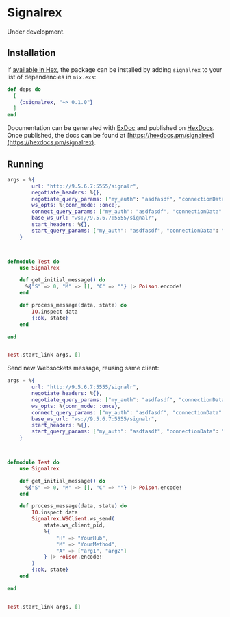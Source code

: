 # Signalrex

Under development.

## Installation

If [available in Hex](https://hex.pm/docs/publish), the package can be installed
by adding `signalrex` to your list of dependencies in `mix.exs`:

```elixir
def deps do
  [
    {:signalrex, "~> 0.1.0"}
  ]
end
```

Documentation can be generated with [ExDoc](https://github.com/elixir-lang/ex_doc)
and published on [HexDocs](https://hexdocs.pm). Once published, the docs can
be found at [https://hexdocs.pm/signalrex](https://hexdocs.pm/signalrex).

## Running

```elixir
args = %{
		url: "http://9.5.6.7:5555/signalr",
		negotiate_headers: %{},
		negotiate_query_params: ["my_auth": "asdfasdf", "connectionData": "[{\"id\":\"my_data\"}]"],
		ws_opts: %{conn_mode: :once},
		connect_query_params: ["my_auth": "asdfasdf", "connectionData": "[{\"id\":\"my_data\"}]"],
		base_ws_url: "ws://9.5.6.7:5555/signalr",
		start_headers: %{},
		start_query_params: ["my_auth": "asdfasdf", "connectionData": "[{\"id\":\"my_data\"}]"]
	}



defmodule Test do
	use Signalrex

	def get_initial_message() do
	  %{"S" => 0, "M" => [], "C" => ""} |> Poison.encode!
	end

	def process_message(data, state) do
		IO.inspect data
		{:ok, state}
	end

end


Test.start_link args, []
```

Send new Websockets message, reusing same client:

```elixir
args = %{
		url: "http://9.5.6.7:5555/signalr",
		negotiate_headers: %{},
		negotiate_query_params: ["my_auth": "asdfasdf", "connectionData": "[{\"id\":\"my_data\"}]"],
		ws_opts: %{conn_mode: :once},
		connect_query_params: ["my_auth": "asdfasdf", "connectionData": "[{\"id\":\"my_data\"}]"],
		base_ws_url: "ws://9.5.6.7:5555/signalr",
		start_headers: %{},
		start_query_params: ["my_auth": "asdfasdf", "connectionData": "[{\"id\":\"my_data\"}]"]
	}



defmodule Test do
	use Signalrex

	def get_initial_message() do
	  %{"S" => 0, "M" => [], "C" => ""} |> Poison.encode!
	end

	def process_message(data, state) do
		IO.inspect data
		Signalrex.WSClient.ws_send(
			state.ws_client_pid,
			%{
				"H" => "YourHub",
				"M" => "YourMethod",
				"A" => ["arg1", "arg2"]
			} |> Poison.encode!
		)
		{:ok, state}
	end

end


Test.start_link args, []
```
